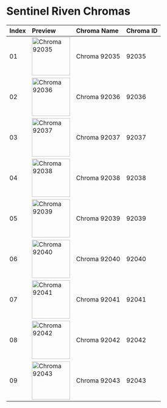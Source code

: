 # Sentinel Riven Chromas

| Index | Preview | Chroma Name | Chroma ID |
|:---|:---|:---|:---|
| 01 | <img src='https://raw.communitydragon.org/latest/plugins/rcp-be-lol-game-data/global/default/v1/champion-chroma-images/92/92035.png' alt='Chroma 92035' width='100'> | Chroma 92035 | 92035 |
| 02 | <img src='https://raw.communitydragon.org/latest/plugins/rcp-be-lol-game-data/global/default/v1/champion-chroma-images/92/92036.png' alt='Chroma 92036' width='100'> | Chroma 92036 | 92036 |
| 03 | <img src='https://raw.communitydragon.org/latest/plugins/rcp-be-lol-game-data/global/default/v1/champion-chroma-images/92/92037.png' alt='Chroma 92037' width='100'> | Chroma 92037 | 92037 |
| 04 | <img src='https://raw.communitydragon.org/latest/plugins/rcp-be-lol-game-data/global/default/v1/champion-chroma-images/92/92038.png' alt='Chroma 92038' width='100'> | Chroma 92038 | 92038 |
| 05 | <img src='https://raw.communitydragon.org/latest/plugins/rcp-be-lol-game-data/global/default/v1/champion-chroma-images/92/92039.png' alt='Chroma 92039' width='100'> | Chroma 92039 | 92039 |
| 06 | <img src='https://raw.communitydragon.org/latest/plugins/rcp-be-lol-game-data/global/default/v1/champion-chroma-images/92/92040.png' alt='Chroma 92040' width='100'> | Chroma 92040 | 92040 |
| 07 | <img src='https://raw.communitydragon.org/latest/plugins/rcp-be-lol-game-data/global/default/v1/champion-chroma-images/92/92041.png' alt='Chroma 92041' width='100'> | Chroma 92041 | 92041 |
| 08 | <img src='https://raw.communitydragon.org/latest/plugins/rcp-be-lol-game-data/global/default/v1/champion-chroma-images/92/92042.png' alt='Chroma 92042' width='100'> | Chroma 92042 | 92042 |
| 09 | <img src='https://raw.communitydragon.org/latest/plugins/rcp-be-lol-game-data/global/default/v1/champion-chroma-images/92/92043.png' alt='Chroma 92043' width='100'> | Chroma 92043 | 92043 |
